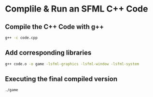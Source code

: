# Complile & Run an SFML C++ Code

## Compile the C++ Code with g++
```sh
g++ -c code.cpp
```

## Add corresponding libraries
```sh
g++ code.o -o game -lsfml-graphics -lsfml-window -lsfml-system
```

## Executing the final compiled version
```sh
./game
```